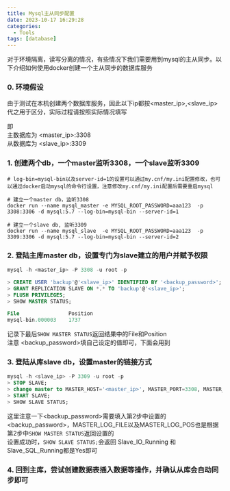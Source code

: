 ```yaml
---
title: Mysql主从同步配置
date: 2023-10-17 16:29:28
categories:
  - Tools
tags: [database]
---
```



对于环境隔离，读写分离的情况，有些情况下我们需要用到mysql的主从同步。以下介绍如何使用docker创建一个主从同步的数据库服务<!-- more -->

### 0. 环境假设
由于测试在本机创建两个数据库服务，因此以下ip都按<master_ip>,<slave_ip>代之用于区分，实际过程请按照实际情况填写

即   
主数据库为 <master_ip>:3308  
从数据库为 <slave_ip>:3309

### 1. 创建两个db，一个master监听3308，一个slave监听3309
```shell
# log-bin=mysql-bin以及server-id=1的设置可以通过my.cnf/my.ini配置修改，也可以通过docker启动mysql的命令行设置，注意修改my.cnf/my.ini配置后需要重启mysql

# 建立一个master db，监听3308
docker run --name mysql_master -e MYSQL_ROOT_PASSWORD=aaa123  -p 3308:3306 -d mysql:5.7 --log-bin=mysql-bin --server-id=1

# 建立一个slave db, 监听3309
docker run --name mysql_slave  -e MYSQL_ROOT_PASSWORD=aaa123  -p 3309:3306 -d mysql:5.7 --log-bin=mysql-bin --server-id=2
```

### 2. 登陆主库master db，设置专门为slave建立的用户并赋予权限

```sql
mysql -h <master_ip> -P 3308 -u root -p 

> CREATE USER 'backup'@'<slave_ip>' IDENTIFIED BY '<backup_password>';
> GRANT REPLICATION SLAVE ON *.* TO 'backup'@'<slave_ip>';
> FLUSH PRIVILEGES;
> SHOW MASTER STATUS;

File                Position
mysql-bin.000003	1737			
```
记录下最后`SHOW MASTER STATUS`返回结果中的File和Position  
注意 <backup_password>填自己设定的值即可，下面会用到


### 3. 登陆从库slave db，设置master的链接方式
```sql
mysql -h <slave_ip> -P 3309 -u root -p 
> STOP SLAVE;
> change master to MASTER_HOST='<master_ip>', MASTER_PORT=3308, MASTER_USER='backup',MASTER_PASSWORD='<backup_password>',MASTER_LOG_FILE='mysql-bin.000003',MASTER_LOG_POS=1737;
> START SLAVE;
> SHOW SLAVE STATUS;

```
这里注意一下<backup_password>需要填入第2步中设置的<backup_password>，MASTER_LOG_FILE以及MASTER_LOG_POS也是根据第2步中`SHOW MASTER STATUS`返回设置的  
设置成功时，`SHOW SLAVE STATUS;`会返回 Slave_IO_Running 和 Slave_SQL_Running都是Yes即可  


### 4. 回到主库，尝试创建数据表插入数据等操作，并确认从库会自动同步即可
